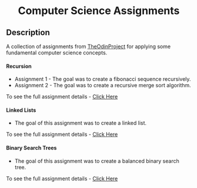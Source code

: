 <div  align=center>
	<h1>Computer Science Assignments</h1>
</div>

## Description

A collection of assignments from [TheOdinProject](https://www.theodinproject.com) for applying some fundamental computer science concepts.

#### Recursion

-   Assignment 1 - The goal was to create a fibonacci sequence recursively.
-   Assignment 2 - The goal was to create a recursive merge sort algorithm.

To see the full assignment details - [Click Here](https://www.theodinproject.com/lessons/javascript-recursion)

#### Linked Lists

-   The goal of this assignment was to create a linked list.

To see the full assignment details - [Click Here](https://www.theodinproject.com/lessons/javascript-linked-lists)

#### Binary Search Trees

-   The goal of this assignment was to create a balanced binary search tree.

To see the full assignment details - [Click Here](https://www.theodinproject.com/lessons/javascript-binary-search-trees)
